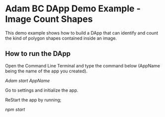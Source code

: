 
# Adam BC DApp Demo Example - Image Count Shapes

This demo example shows how to build a DApp that can identify and count the kind of polygon shapes contained inside an image.

## How to run the DApp

Open the Command Line Terminal and type the command below (AppName being the name of the app you created).

_Adam start AppName_

Go to settings and initialize the app.

ReStart the app by running;

_npm start_
